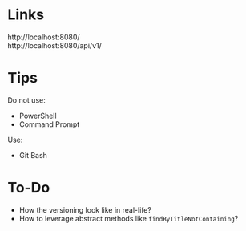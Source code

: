 # Links
http://localhost:8080/
<br>
http://localhost:8080/api/v1/

# Tips
Do not use:
- PowerShell
- Command Prompt

Use:
- Git Bash

# To-Do
- How the versioning look like in real-life?
- How to leverage abstract methods like `findByTitleNotContaining`?
